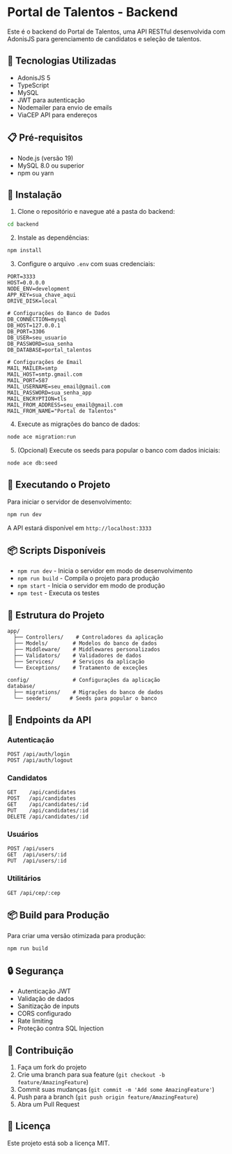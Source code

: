 # Portal de Talentos - Backend

Este é o backend do Portal de Talentos, uma API RESTful desenvolvida com AdonisJS para gerenciamento de candidatos e seleção de talentos.

## 🚀 Tecnologias Utilizadas

- AdonisJS 5
- TypeScript
- MySQL
- JWT para autenticação
- Nodemailer para envio de emails
- ViaCEP API para endereços

## 📋 Pré-requisitos

- Node.js (versão 19)
- MySQL 8.0 ou superior
- npm ou yarn

## 🔧 Instalação

1. Clone o repositório e navegue até a pasta do backend:

```bash
cd backend
```

2. Instale as dependências:

```bash
npm install
```

3. Configure o arquivo `.env` com suas credenciais:

```env
PORT=3333
HOST=0.0.0.0
NODE_ENV=development
APP_KEY=sua_chave_aqui
DRIVE_DISK=local

# Configurações do Banco de Dados
DB_CONNECTION=mysql
DB_HOST=127.0.0.1
DB_PORT=3306
DB_USER=seu_usuario
DB_PASSWORD=sua_senha
DB_DATABASE=portal_talentos

# Configurações de Email
MAIL_MAILER=smtp
MAIL_HOST=smtp.gmail.com
MAIL_PORT=587
MAIL_USERNAME=seu_email@gmail.com
MAIL_PASSWORD=sua_senha_app
MAIL_ENCRYPTION=tls
MAIL_FROM_ADDRESS=seu_email@gmail.com
MAIL_FROM_NAME="Portal de Talentos"
```

4. Execute as migrações do banco de dados:

```bash
node ace migration:run
```

5. (Opcional) Execute os seeds para popular o banco com dados iniciais:

```bash
node ace db:seed
```

## 🚀 Executando o Projeto

Para iniciar o servidor de desenvolvimento:

```bash
npm run dev
```

A API estará disponível em `http://localhost:3333`

## 📦 Scripts Disponíveis

- `npm run dev` - Inicia o servidor em modo de desenvolvimento
- `npm run build` - Compila o projeto para produção
- `npm start` - Inicia o servidor em modo de produção
- `npm test` - Executa os testes

## 🎨 Estrutura do Projeto

```
app/
  ├── Controllers/    # Controladores da aplicação
  ├── Models/        # Modelos do banco de dados
  ├── Middleware/    # Middlewares personalizados
  ├── Validators/    # Validadores de dados
  ├── Services/      # Serviços da aplicação
  └── Exceptions/    # Tratamento de exceções

config/              # Configurações da aplicação
database/
  ├── migrations/    # Migrações do banco de dados
  └── seeders/      # Seeds para popular o banco
```

## 🔐 Endpoints da API

### Autenticação

```
POST /api/auth/login
POST /api/auth/logout
```

### Candidatos

```
GET    /api/candidates
POST   /api/candidates
GET    /api/candidates/:id
PUT    /api/candidates/:id
DELETE /api/candidates/:id
```

### Usuários

```
POST /api/users
GET  /api/users/:id
PUT  /api/users/:id
```

### Utilitários

```
GET /api/cep/:cep
```

## 📦 Build para Produção

Para criar uma versão otimizada para produção:

```bash
npm run build
```

## 🔒 Segurança

- Autenticação JWT
- Validação de dados
- Sanitização de inputs
- CORS configurado
- Rate limiting
- Proteção contra SQL Injection

## 🤝 Contribuição

1. Faça um fork do projeto
2. Crie uma branch para sua feature (`git checkout -b feature/AmazingFeature`)
3. Commit suas mudanças (`git commit -m 'Add some AmazingFeature'`)
4. Push para a branch (`git push origin feature/AmazingFeature`)
5. Abra um Pull Request

## 📝 Licença

Este projeto está sob a licença MIT.

